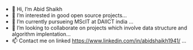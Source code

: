 - 👋 Hi, I’m Abid Shaikh
- 👀 I’m interested in good open source projects...
- 🌱 I’m currently pursueing MScIT at DAIICT india ...
- 💞️ I’m looking to collaborate on projects which involve data structure and algorithm implentation...
- 📫 Contact me on linked https://www.linkedin.com/in/abidshaikh1941/ ...

<!---
abidshaikh1941/abidshaikh1941 is a ✨ special ✨ repository because its `README.md` (this file) appears on your GitHub profile.
You can click the Preview link to take a look at your changes.
--->
